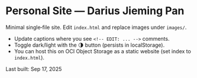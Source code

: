 # Personal Site — Darius Jieming Pan

Minimal single‑file site. Edit `index.html` and replace images under `images/`.
- Update captions where you see `<!-- EDIT: ... -->` comments.
- Toggle dark/light with the 🌗 button (persists in localStorage).
- You can host this on OCI Object Storage as a static website (set index to `index.html`).

Last built: Sep 17, 2025
